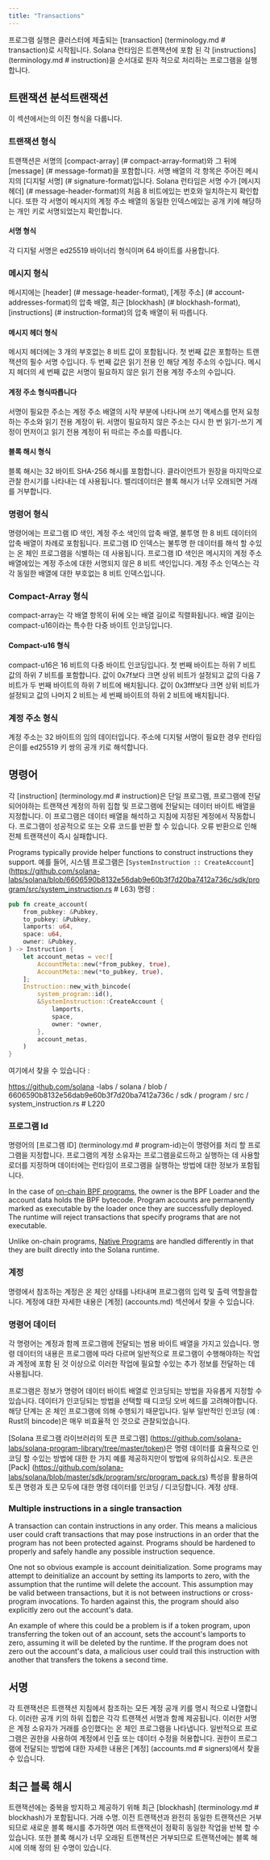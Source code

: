 ```yaml
---
title: "Transactions"
---
```


프로그램 실행은 클러스터에 제출되는 \[transaction\] (terminology.md # transaction)로 시작됩니다. Solana 런타임은 트랜잭션에 포함 된 각 \[instructions\] (terminology.md # instruction)을 순서대로 원자 적으로 처리하는 프로그램을 실행합니다.

## 트랜잭션 분석트랜잭션

이 섹션에서는의 이진 형식을 다룹니다.

### 트랜잭션 형식

트랜잭션은 서명의 \[compact-array\] (# compact-array-format)와 그 뒤에 \[message\] (# message-format)을 포함합니다. 서명 배열의 각 항목은 주어진 메시지의 \[디지털 서명\] (# signature-format)입니다. Solana 런타임은 서명 수가 \[메시지 헤더\] (# message-header-format)의 처음 8 비트에있는 번호와 일치하는지 확인합니다. 또한 각 서명이 메시지의 계정 주소 배열의 동일한 인덱스에있는 공개 키에 해당하는 개인 키로 서명되었는지 확인합니다.

#### 서명 형식

각 디지털 서명은 ed25519 바이너리 형식이며 64 바이트를 사용합니다.

### 메시지 형식

메시지에는 \[header\] (# message-header-format), \[계정 주소\] (# account-addresses-format)의 압축 배열, 최근 \[blockhash\] (# blockhash-format), \[instructions\] (# instruction-format)의 압축 배열이 뒤 따릅니다.

#### 메시지 헤더 형식

메시지 헤더에는 3 개의 부호없는 8 비트 값이 포함됩니다. 첫 번째 값은 포함하는 트랜잭션의 필수 서명 수입니다. 두 번째 값은 읽기 전용 인 해당 계정 주소의 수입니다. 메시지 헤더의 세 번째 값은 서명이 필요하지 않은 읽기 전용 계정 주소의 수입니다.

#### 계정 주소 형식따릅니다

서명이 필요한 주소는 계정 주소 배열의 시작 부분에 나타나며 쓰기 액세스를 먼저 요청하는 주소와 읽기 전용 계정이 뒤. 서명이 필요하지 않은 주소는 다시 한 번 읽기-쓰기 계정이 먼저이고 읽기 전용 계정이 뒤 따르는 주소를 따릅니다.

#### 블록 해시 형식

블록 해시는 32 바이트 SHA-256 해시를 포함합니다. 클라이언트가 원장을 마지막으로 관찰 한시기를 나타내는 데 사용됩니다. 밸리데이터은 블록 해시가 너무 오래되면 거래를 거부합니다.

### 명령어 형식

명령어에는 프로그램 ID 색인, 계정 주소 색인의 압축 배열, 불투명 한 8 비트 데이터의 압축 배열이 차례로 포함됩니다. 프로그램 ID 인덱스는 불투명 한 데이터를 해석 할 수있는 온 체인 프로그램을 식별하는 데 사용됩니다. 프로그램 ID 색인은 메시지의 계정 주소 배열에있는 계정 주소에 대한 서명되지 않은 8 비트 색인입니다. 계정 주소 인덱스는 각각 동일한 배열에 대한 부호없는 8 비트 인덱스입니다.

### Compact-Array 형식

compact-array는 각 배열 항목이 뒤에 오는 배열 길이로 직렬화됩니다. 배열 길이는 compact-u16이라는 특수한 다중 바이트 인코딩입니다.

#### Compact-u16 형식

compact-u16은 16 비트의 다중 바이트 인코딩입니다. 첫 번째 바이트는 하위 7 비트 값의 하위 7 비트를 포함합니다. 값이 0x7f보다 크면 상위 비트가 설정되고 값의 다음 7 비트가 두 번째 바이트의 하위 7 비트에 배치됩니다. 값이 0x3fff보다 크면 상위 비트가 설정되고 값의 나머지 2 비트는 세 번째 바이트의 하위 2 비트에 배치됩니다.

### 계정 주소 형식

계정 주소는 32 바이트의 임의 데이터입니다. 주소에 디지털 서명이 필요한 경우 런타임은이를 ed25519 키 쌍의 공개 키로 해석합니다.

## 명령어

각 \[instruction\] (terminology.md # instruction)은 단일 프로그램, 프로그램에 전달되어야하는 트랜잭션 계정의 하위 집합 및 프로그램에 전달되는 데이터 바이트 배열을 지정합니다. 이 프로그램은 데이터 배열을 해석하고 지침에 지정된 계정에서 작동합니다. 프로그램이 성공적으로 또는 오류 코드를 반환 할 수 있습니다. 오류 반환으로 인해 전체 트랜잭션이 즉시 실패합니다.

Programs typically provide helper functions to construct instructions they support. 예를 들어, 시스템 프로그램은 [`SystemInstruction :: CreateAccount`] (https://github.com/solana-labs/solana/blob/6606590b8132e56dab9e60b3f7d20ba7412a736c/sdk/program/src/system_instruction.rs # L63) 명령 :

```rust
pub fn create_account(
    from_pubkey: &Pubkey,
    to_pubkey: &Pubkey,
    lamports: u64,
    space: u64,
    owner: &Pubkey,
) -> Instruction {
    let account_metas = vec![
        AccountMeta::new(*from_pubkey, true),
        AccountMeta::new(*to_pubkey, true),
    ];
    Instruction::new_with_bincode(
        system_program::id(),
        &SystemInstruction::CreateAccount {
            lamports,
            space,
            owner: *owner,
        },
        account_metas,
    )
}
```

여기에서 찾을 수 있습니다 :

https://github.com/solana -labs / solana / blob / 6606590b8132e56dab9e60b3f7d20ba7412a736c / sdk / program / src / system_instruction.rs # L220

### 프로그램 Id

명령어의 \[프로그램 ID\] (terminology.md # program-id)는이 명령어를 처리 할 프로그램을 지정합니다. 프로그램의 계정 소유자는 프로그램을로드하고 실행하는 데 사용할 로더를 지정하며 데이터에는 런타임이 프로그램을 실행하는 방법에 대한 정보가 포함됩니다.

In the case of [on-chain BPF programs](developing/on-chain-programs/overview.md), the owner is the BPF Loader and the account data holds the BPF bytecode. Program accounts are permanently marked as executable by the loader once they are successfully deployed. The runtime will reject transactions that specify programs that are not executable.

Unlike on-chain programs, [Native Programs](developing/runtime-facilities/programs) are handled differently in that they are built directly into the Solana runtime.

### 계정

명령에서 참조하는 계정은 온 체인 상태를 나타내며 프로그램의 입력 및 출력 역할을합니다. 계정에 대한 자세한 내용은 \[계정\] (accounts.md) 섹션에서 찾을 수 있습니다.

### 명령어 데이터

각 명령어는 계정과 함께 프로그램에 전달되는 범용 바이트 배열을 가지고 있습니다. 명령 데이터의 내용은 프로그램에 따라 다르며 일반적으로 프로그램이 수행해야하는 작업과 계정에 포함 된 것 이상으로 이러한 작업에 필요할 수있는 추가 정보를 전달하는 데 사용됩니다.

프로그램은 정보가 명령어 데이터 바이트 배열로 인코딩되는 방법을 자유롭게 지정할 수 있습니다. 데이터가 인코딩되는 방법을 선택할 때 디코딩 오버 헤드를 고려해야합니다. 해당 단계는 온 체인 프로그램에 의해 수행되기 때문입니다. 일부 일반적인 인코딩 (예 : Rust의 bincode)은 매우 비효율적 인 것으로 관찰되었습니다.

\[Solana 프로그램 라이브러리의 토큰 프로그램\] (https://github.com/solana-labs/solana-program-library/tree/master/token)은 명령 데이터를 효율적으로 인코딩 할 수있는 방법에 대한 한 가지 예를 제공하지만이 방법에 유의하십시오. 토큰은 \[Pack\] (https://github.com/solana-labs/solana/blob/master/sdk/program/src/program_pack.rs) 특성을 활용하여 토큰 명령과 토큰 모두에 대한 명령 데이터를 인코딩 / 디코딩합니다. 계정 상태.

### Multiple instructions in a single transaction

A transaction can contain instructions in any order. This means a malicious user could craft transactions that may pose instructions in an order that the program has not been protected against. Programs should be hardened to properly and safely handle any possible instruction sequence.

One not so obvious example is account deinitialization. Some programs may attempt to deinitialize an account by setting its lamports to zero, with the assumption that the runtime will delete the account. This assumption may be valid between transactions, but it is not between instructions or cross-program invocations. To harden against this, the program should also explicitly zero out the account's data.

An example of where this could be a problem is if a token program, upon transferring the token out of an account, sets the account's lamports to zero, assuming it will be deleted by the runtime. If the program does not zero out the account's data, a malicious user could trail this instruction with another that transfers the tokens a second time.

## 서명

각 트랜잭션은 트랜잭션 지침에서 참조하는 모든 계정 공개 키를 명시 적으로 나열합니다. 이러한 공개 키의 하위 집합은 각각 트랜잭션 서명과 함께 제공됩니다. 이러한 서명은 계정 소유자가 거래를 승인했다는 온 체인 프로그램을 나타냅니다. 일반적으로 프로그램은 권한을 사용하여 계정에서 인출 또는 데이터 수정을 허용합니다. 권한이 프로그램에 전달되는 방법에 대한 자세한 내용은 \[계정\] (accounts.md # signers)에서 찾을 수 있습니다.

## 최근 블록 해시

트랜잭션에는 중복을 방지하고 제공하기 위해 최근 \[blockhash\] (terminology.md # blockhash)가 포함됩니다. 거래 수명. 이전 트랜잭션과 완전히 동일한 트랜잭션은 거부되므로 새로운 블록 해시를 추가하면 여러 트랜잭션이 정확히 동일한 작업을 반복 할 수 있습니다. 또한 블록 해시가 너무 오래된 트랜잭션은 거부되므로 트랜잭션에는 블록 해시에 의해 정의 된 수명이 있습니다.
